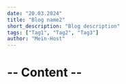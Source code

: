 ```yaml
---
date: "20.03.2024"
title: "Blog name2"
short_description: "Blog description"
tags: ["Tag1", "Tag2", "Tag3"]
author: "Mein-Host"
---
```


# -- Content --
